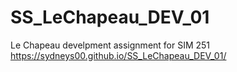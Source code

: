 # SS_LeChapeau_DEV_01
 Le Chapeau develpment assignment for SIM 251
 https://sydneys00.github.io/SS_LeChapeau_DEV_01/
